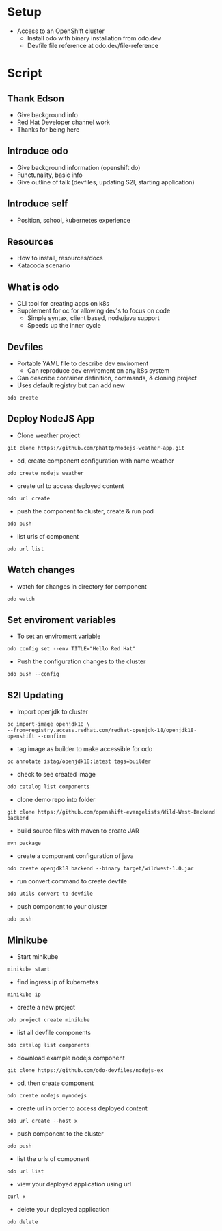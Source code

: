 # Setup

* Access to an OpenShift cluster
  * Install odo with binary installation from odo.dev
  * Devfile file reference at odo.dev/file-reference

# Script

## Thank Edson
* Give background info
* Red Hat Developer channel work
* Thanks for being here

## Introduce odo
* Give background information (openshift do)
* Functunality, basic info
* Give outline of talk (devfiles, updating S2I, starting application)

## Introduce self
* Position, school, kubernetes experience

## Resources
* How to install, resources/docs
* Katacoda scenario

## What is odo
* CLI tool for creating apps on k8s
* Supplement for oc for allowing dev's to focus on code
  * Simple syntax, client based, node/java support
  * Speeds up the inner cycle
  
## Devfiles
* Portable YAML file to describe dev enviroment
  * Can reproduce dev enviroment on any k8s system
* Can describe container definition, commands, & cloning project
* Uses default registry but can add new
```
odo create
```

## Deploy NodeJS App
* Clone weather project
```
git clone https://github.com/phattp/nodejs-weather-app.git
```
* cd, create component configuration with name weather
```
odo create nodejs weather
```
* create url to access deployed content
```
odo url create
```
* push the component to cluster, create & run pod
``` 
odo push
```
* list urls of component
```
odo url list
```

## Watch changes
* watch for changes in directory for component
```
odo watch
```

## Set enviroment variables
* To set an enviroment variable
```
odo config set --env TITLE="Hello Red Hat"
```
* Push the configuration changes to the cluster
```
odo push --config
```

## S2I Updating
* Import openjdk to cluster
```
oc import-image openjdk18 \
--from=registry.access.redhat.com/redhat-openjdk-18/openjdk18-openshift --confirm
```
* tag image as builder to make accessible for odo
```
oc annotate istag/openjdk18:latest tags=builder
```
* check to see created image
```
odo catalog list components
```
* clone demo repo into folder
```
git clone https://github.com/openshift-evangelists/Wild-West-Backend backend
```
* build source files with maven to create JAR
```
mvn package
```
* create a component configuration of java 
```
odo create openjdk18 backend --binary target/wildwest-1.0.jar
```
* run convert command to create devfile
```
odo utils convert-to-devfile
```
* push component to your cluster
```
odo push
```
## Minikube
* Start minikube
```
minikube start
```
* find ingress ip of kubernetes
```
minikube ip
```
* create a new project
```
odo project create minikube
```
* list all devfile components
```
odo catalog list components
```
* download example nodejs component
```
git clone https://github.com/odo-devfiles/nodejs-ex
```
* cd, then create component
```
odo create nodejs mynodejs
```
* create url in order to access deployed content
```
odo url create --host x
```
* push component to the cluster
```
odo push
```
* list the urls of component
```
odo url list
```
* view your deployed application using url
```
curl x
```
* delete your deployed application
```
odo delete
```
